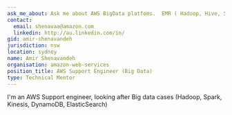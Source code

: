 ```yaml
---
ask_me_about: Ask me about AWS BigData platfoms.  EMR ( Hadoop, Hive, Spark ), DyanmoDB, ElasticSearch, Kinesis
contact:
  email: shenavaa@amazon.com
  linkedin: http://au.linkedin.com/in/
gid: amir-shenavandeh
jurisdiction: nsw
location: sydney
name: Amir Shenavandeh
organisation: amazon-web-services
position_title: AWS Support Engineer (Big Data)
type: Technical Mentor
---
```


I'm an AWS Support engineer, looking after Big data cases (Hadoop, Spark, Kinesis, DynamoDB, ElasticSearch)